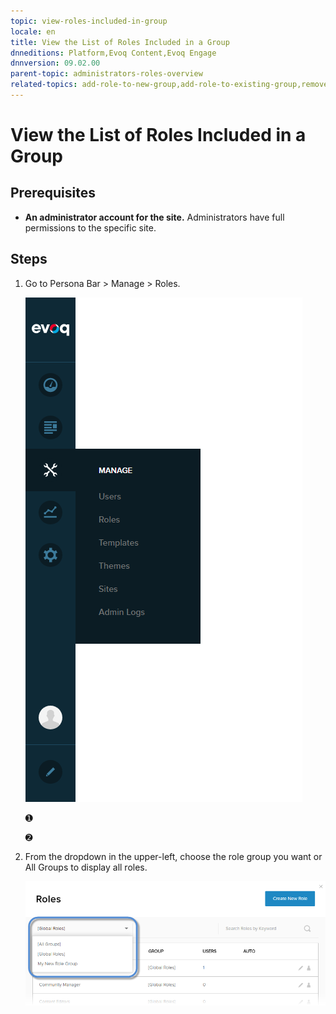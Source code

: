 ```yaml
---
topic: view-roles-included-in-group
locale: en
title: View the List of Roles Included in a Group
dnneditions: Platform,Evoq Content,Evoq Engage
dnnversion: 09.02.00
parent-topic: administrators-roles-overview
related-topics: add-role-to-new-group,add-role-to-existing-group,remove-role-from-group,edit-custom-role-group,delete-custom-role-group
---
```


# View the List of Roles Included in a Group

## Prerequisites

*   **An administrator account for the site.** Administrators have full permissions to the specific site.

## Steps

1.  Go to Persona Bar \> Manage \> Roles.
    
    ![Persona Bar > Manage > Roles](/images/scr-pbar-host-Manage-E91.png)
    
    ➊
    
    ➋
    
2.  From the dropdown in the upper-left, choose the role group you want or All Groups to display all roles.
    
      
    
    ![](/images/scr-RoleList-FilterByRoleGroup-E90.png)